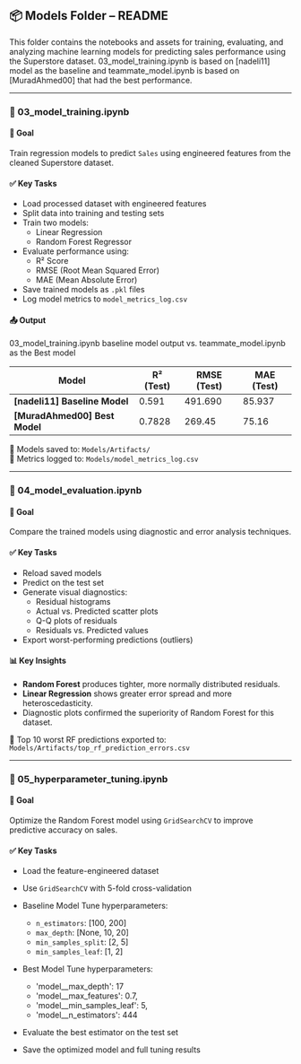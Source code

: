 ## 📦 Models Folder – README

This folder contains the notebooks and assets for training, evaluating, and analyzing machine learning models for predicting sales performance using the Superstore dataset.
03_model_training.ipynb is based on [nadeli11] model as the baseline and teammate_model.ipynb is based on [MuradAhmed00] that had the best performance.

---

### 📘 03_model_training.ipynb

#### 🎯 Goal
Train regression models to predict `Sales` using engineered features from the cleaned Superstore dataset.

#### ✅ Key Tasks
- Load processed dataset with engineered features
- Split data into training and testing sets
- Train two models:
  - Linear Regression
  - Random Forest Regressor
- Evaluate performance using:
  - R² Score
  - RMSE (Root Mean Squared Error)
  - MAE (Mean Absolute Error)
- Save trained models as `.pkl` files
- Log model metrics to `model_metrics_log.csv`

#### 📤 Output

03_model_training.ipynb baseline model output vs. teammate_model.ipynb as the Best model

| Model                             | R² (Test) | RMSE (Test) | MAE (Test) |
|-----------------------------------|-----------|-------------|------------|
| **[nadeli11] Baseline Model**     | 0.591     | 491.690     | 85.937     |
| **[MuradAhmed00] Best Model**     | 0.7828    | 269.45      | 75.16      |

📁 Models saved to: `Models/Artifacts/`  
📄 Metrics logged to: `Models/model_metrics_log.csv`

---

### 📘 04_model_evaluation.ipynb

#### 🎯 Goal
Compare the trained models using diagnostic and error analysis techniques.

#### ✅ Key Tasks
- Reload saved models
- Predict on the test set
- Generate visual diagnostics:
  - Residual histograms
  - Actual vs. Predicted scatter plots
  - Q-Q plots of residuals
  - Residuals vs. Predicted values
- Export worst-performing predictions (outliers)

#### 📊 Key Insights
- **Random Forest** produces tighter, more normally distributed residuals.
- **Linear Regression** shows greater error spread and more heteroscedasticity.
- Diagnostic plots confirmed the superiority of Random Forest for this dataset.

📁 Top 10 worst RF predictions exported to:  
`Models/Artifacts/top_rf_prediction_errors.csv`

---

### 📘 05_hyperparameter_tuning.ipynb

#### 🎯 Goal
Optimize the Random Forest model using `GridSearchCV` to improve predictive accuracy on sales.

#### ✅ Key Tasks
- Load the feature-engineered dataset
- Use `GridSearchCV` with 5-fold cross-validation
- Baseline Model Tune hyperparameters:
  - `n_estimators`: [100, 200]
  - `max_depth`: [None, 10, 20]
  - `min_samples_split`: [2, 5]
  - `min_samples_leaf`: [1, 2]
- Best Model Tune hyperparameters:
  - 'model__max_depth': 17
  - 'model__max_features': 0.7,
  - 'model__min_samples_leaf': 5,
  - 'model__n_estimators': 444

- Evaluate the best estimator on the test set
- Save the optimized model and full tuning results
